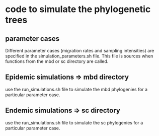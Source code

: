 # code to simulate the phylogenetic trees

## parameter cases 
Different parameter cases (migration rates and sampling intensities) are specified in the simulation_parameters.sh file. This file is sources when functions from the mbd or sc directory are called.


## Epidemic simulations => mbd directory
use the run_simulations.sh file to simulate the mbd phylogenies for a particular parameter case. 

## Endemic simulations => sc directory
use the run_simulations.sh file to simulate the sc phylogenies for a particular parameter case. 

